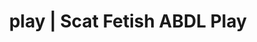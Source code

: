 ---
categories:
- Erotic Audiobooks
- E-Girl Erotica
- Inclusive Desire
- Virtual Sex
- Spiritual Kink
image: /assets/images/1747714218466.jpg
layout: post
schema:
  description: Premium adult content featuring Scat Fetish, ABDL Play. High-quality
    artwork with provocative themes.
  keywords:
  - Alt Romance
  - Femdom
  - ABDL Play
  - Gothic Erotica
  - Latex Fetish
  - Self-Pleasure
  - Scat Fetish
  name: 1747714218466 | Scat Fetish ABDL Play
  type: VisualArtwork
seo:
  description: Featured content with premium Scat Fetish, ABDL Play. HD images available.
  keywords: Scat Fetish, ABDL Play
  og_image: /assets/images/1747714218466.jpg
  schema_type: VisualArtwork
tags:
- '#play'
- Scat Fetish
- ABDL Play
title: play | Scat Fetish ABDL Play
---
